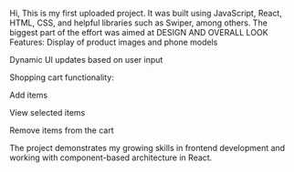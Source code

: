 Hi,
This is my first uploaded project. It was built using JavaScript, React, HTML, CSS, and helpful libraries such as Swiper, among others.
The biggest part of the effort was aimed at DESIGN AND OVERALL LOOK
Features:
Display of product images and phone models

Dynamic UI updates based on user input

Shopping cart functionality:

Add items

View selected items

Remove items from the cart

The project demonstrates my growing skills in frontend development and working with component-based architecture in React.
